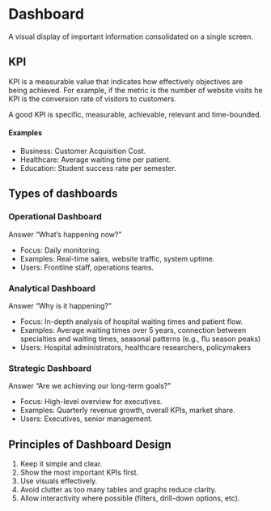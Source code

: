 # Dashboard

A visual display of important information consolidated on a single screen.

## KPI

KPI is a measurable value that indicates how effectively objectives are being achieved. For example, if the metric is the number of website visits he KPI is the conversion rate of visitors to customers.

A good KPI is specific, measurable, achievable, relevant and time-bounded.

#### Examples

- Business: Customer Acquisition Cost.
- Healthcare: Average waiting time per patient.
- Education: Student success rate per semester.

## Types of dashboards

### Operational Dashboard

Answer “What’s happening now?”

- Focus: Daily monitoring.
- Examples: Real-time sales, website traffic, system uptime.
- Users: Frontline staff, operations teams.

### Analytical Dashboard

Answer “Why is it happening?”

- Focus: In-depth analysis of hospital waiting times and patient flow.
- Examples: Average waiting times over 5 years, connection between specialties and waiting times, seasonal patterns (e.g., flu season peaks)
- Users: Hospital administrators, healthcare researchers, policymakers

### Strategic Dashboard

Answer “Are we achieving our long-term goals?”

- Focus: High-level overview for executives.
- Examples: Quarterly revenue growth, overall KPIs, market share.
- Users: Executives, senior management.

## Principles of Dashboard Design

1. Keep it simple and clear.
2. Show the most important KPIs first.
3. Use visuals effectively.
4. Avoid clutter as too many tables and graphs reduce clarity.
5. Allow interactivity where possible (filters, drill-down options, etc).
